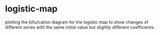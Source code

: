 # logistic-map
plotting the bifurcation diagram for the logistic map to show changes of different series with the same initial value but slightly different coefficients.
